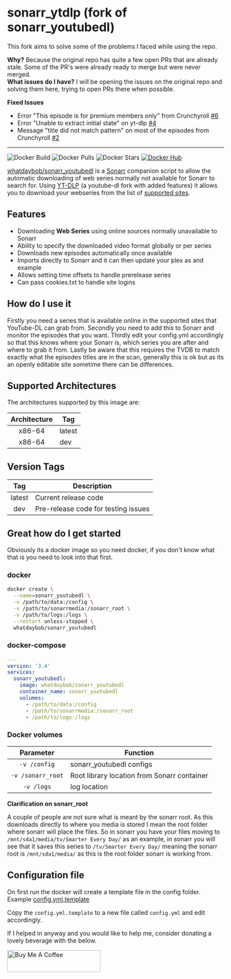 # sonarr_ytdlp (fork of sonarr_youtubedl)

This fork aims to solve some of the problems I faced while using the repo.

**Why?** Because the original repo has quite a few open PRs that are already stale. Some of the PR's were already ready to merge but were never merged.  
**What issues do I have?** I will be opening the issues on the original repo and solving them here, trying to open PRs there when possible.

**Fixed Issues**
- Error "This episode is for premium members only" from Crunchyroll [#6](https://github.com/g-nogueira/sonarr_ytdlp/issues/6)
- Error "Unable to extract initial state" on yt-dlp [#4](https://github.com/g-nogueira/sonarr_ytdlp/issues/4)
- Message "title did not match pattern" on most of the episodes from Crunchyroll [#2](https://github.com/g-nogueira/sonarr_ytdlp/issues/2)
---

![Docker Build](https://img.shields.io/docker/cloud/automated/whatdaybob/sonarr_youtubedl?style=flat-square)
![Docker Pulls](https://img.shields.io/docker/pulls/whatdaybob/sonarr_youtubedl?style=flat-square)
![Docker Stars](https://img.shields.io/docker/stars/whatdaybob/sonarr_youtubedl?style=flat-square)
[![Docker Hub](https://img.shields.io/badge/Open%20On-DockerHub-blue)](https://hub.docker.com/r/whatdaybob/sonarr_youtubedl)

[whatdaybob/sonarr_youtubedl](https://github.com/whatdaybob/Custom_Docker_Images/tree/master/sonarr_youtubedl) is a [Sonarr](https://sonarr.tv/) companion script to allow the automatic downloading of web series normally not available for Sonarr to search for. Using [YT-DLP](https://github.com/yt-dlp/yt-dlp) (a youtube-dl fork with added features) it allows you to download your webseries from the list of [supported sites](https://github.com/yt-dlp/yt-dlp/blob/master/supportedsites.md).

## Features

* Downloading **Web Series** using online sources normally unavailable to Sonarr
* Ability to specify the downloaded video format globally or per series
* Downloads new episodes automatically once available
* Imports directly to Sonarr and it can then update your plex as and example
* Allows setting time offsets to handle prerelease series
* Can pass cookies.txt to handle site logins

## How do I use it

Firstly you need a series that is available online in the supported sites that YouTube-DL can grab from.
Secondly you need to add this to Sonarr and monitor the episodes that you want.
Thirdly edit your config.yml accordingly so that this knows where your Sonarr is, which series you are after and where to grab it from.
Lastly be aware that this requires the TVDB to match exactly what the episodes titles are in the scan, generally this is ok but as its an openly editable site sometime there can be differences.

## Supported Architectures

The architectures supported by this image are:

| Architecture | Tag |
| :----: | --- |
| x86-64 | latest |
| x86-64 | dev |

## Version Tags

| Tag | Description |
| :----: | --- |
| latest | Current release code |
| dev | Pre-release code for testing issues |

## Great how do I get started

Obviously its a docker image so you need docker, if you don't know what that is you need to look into that first.

### docker

```bash
docker create \
  --name=sonarr_youtubedl \
  -v /path/to/data:/config \
  -v /path/to/sonarrmedia:/sonarr_root \
  -v /path/to/logs:/logs \
  --restart unless-stopped \
  whatdaybob/sonarr_youtubedl
```

### docker-compose

```yaml
---
version: '3.4'
services:
  sonarr_youtubedl:
    image: whatdaybob/sonarr_youtubedl
    container_name: sonarr_youtubedl
    volumes:
      - /path/to/data:/config
      - /path/to/sonarrmedia:/sonarr_root
      - /path/to/logs:/logs
```

### Docker volumes

| Parameter | Function |
| :----: | --- |
| `-v /config` | sonarr_youtubedl configs |
| `-v /sonarr_root` | Root library location from Sonarr container |
| `-v /logs` | log location |

**Clarification on sonarr_root**

A couple of people are not sure what is meant by the sonarr root. As this downloads directly to where you media is stored I mean the root folder where sonarr will place the files. So in sonarr you have your files moving to `/mnt/sda1/media/tv/Smarter Every Day/` as an example, in sonarr you will see that it saves this series to `/tv/Smarter Every Day/` meaning the sonarr root is `/mnt/sda1/media/` as this is the root folder sonarr is working from.

## Configuration file

On first run the docker will create a template file in the config folder. Example [config.yml.template](./app/config.yml.template)

Copy the `config.yml.template` to a new file called `config.yml` and edit accordingly.

If I helped in anyway and you would like to help me, consider donating a lovely beverage with the below.

<!-- markdownlint-disable MD033 -->
<a href="https://www.buymeacoffee.com/whatdaybob" target="_blank"><img src="https://cdn.buymeacoffee.com/buttons/lato-black.png" alt="Buy Me A Coffee" style="height: 51px !important;width: 217px !important;" ></a>
<!-- markdownlint-enable MD033 -->
